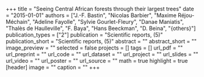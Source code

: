 +++
title = "Seeing Central African forests through their largest trees"
date = "2015-01-01"
authors = ["J.-F. Bastin", "Nicolas Barbier", "Maxime Réjou-Méchain", "Adeline Fayolle", "Sylvie Gourlet-Fleury", "Danae Maniatis", "Thalès de Haulleville", "F. Baya", "Hans Beeckman", "D. Beina", "{others}"]
publication_types = ["2"]
publication = "Scientific reports, (5)"
publication_short = "Scientific reports, (5)"
abstract = ""
abstract_short = ""
image_preview = ""
selected = false
projects = []
tags = []
url_pdf = ""
url_preprint = ""
url_code = ""
url_dataset = ""
url_project = ""
url_slides = ""
url_video = ""
url_poster = ""
url_source = ""
math = true
highlight = true
[header]
image = ""
caption = ""
+++
